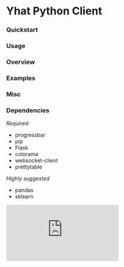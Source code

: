 # Yhat Python Client

### Quickstart

### Usage

### Overview

### Examples

### Misc

### Dependencies

*Required*
- progressbar
- pip
- Flask
- colorama
- websocket-client
- prettytable

*Highly suggested*
- pandas
- sklearn


[![Analytics](https://ga-beacon.appspot.com/UA-46996803-1/yhat-client/README.md)](https://github.com/yhat/yhat-client)
